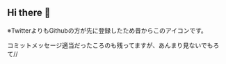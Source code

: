 ## Hi there 👋

※TwitterよりもGithubの方が先に登録したため昔からこのアイコンです。


コミットメッセージ適当だったころのも残ってますが、あんまり見ないでもろて//


<!--
このコメントアウト見てる人少ないかもだけど、あんまりgithubでも大したことしてないです
どうかおてやわらかいに
-->


<!--
**htvoffcial/htvoffcial** is a ✨ _special_ ✨ repository because its `README.md` (this file) appears on your GitHub profile.

Here are some ideas to get you started:

- 🔭 I’m currently working on ...
- 🌱 I’m currently learning ...
- 👯 I’m looking to collaborate on ...
- 🤔 I’m looking for help with ...
- 💬 Ask me about ...
- 📫 How to reach me: ...
- 😄 Pronouns: ...
- ⚡ Fun fact: ...
-->
